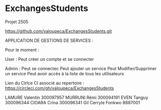 # ExchangesStudents
Projet 2505

https://github.com/valoupeca/ExchangesStudents.git

APPLICATION DE GESTIONS DE SERVICES :

Pour le moment  :

User :
Peut créer un compte et se connecter

Admin :
Peut se connectec
Peut ajouter un service
Peut Modifier/Supprimer un service
Peut avoir accès à la liste de tous les utilisateurs


Lien du Cirlce CI associé au repertoire :
https://circleci.com/gh/valoupeca/ExchangesStudents


LAMURE Valentin 300097957
MURRUNI Rémi  300094191
EVEN Tanguy  300096344
CIOARA Crina 300096341
Gil Cerryle Fonkwo 8887001

